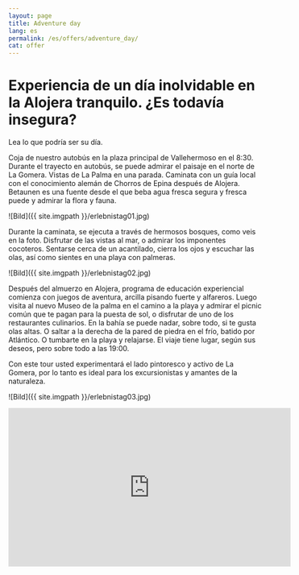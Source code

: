 ```yaml
---
layout: page
title: Adventure day
lang: es
permalink: /es/offers/adventure_day/
cat: offer
---
```


# Experiencia de un día inolvidable en la Alojera tranquilo. ¿Es todavía insegura? 
Lea lo que podría ser su día.


Coja de nuestro autobús en la plaza principal de Vallehermoso en el 8:30. Durante el trayecto en autobús, se puede admirar el paisaje en el norte de La Gomera. Vistas de La Palma en una parada. Caminata con un guía local con el conocimiento alemán de Chorros de Epina después de Alojera. Betaunen es una fuente desde el que beba agua fresca segura y fresca puede y admirar la flora y fauna. 

![Bild]({{ site.imgpath }}/erlebnistag01.jpg)

Durante la caminata, se ejecuta a través de hermosos bosques, como veis en la foto. Disfrutar de las vistas al mar, o admirar los imponentes cocoteros. Sentarse cerca de un acantilado, cierra los ojos y escuchar las olas, así como sientes en una playa con palmeras.

![Bild]({{ site.imgpath }}/erlebnistag02.jpg)


Después del almuerzo en Alojera, programa de educación experiencial comienza con juegos de aventura, arcilla pisando fuerte y alfareros. Luego visita al nuevo Museo de la palma en el camino a la playa y admirar el picnic común que te pagan para la puesta de sol, o disfrutar de uno de los restaurantes culinarios. En la bahía se puede nadar, sobre todo, si te gusta olas altas. O saltar a la derecha de la pared de piedra en el frío, batido por Atlántico. O tumbarte en la playa y relajarse. El viaje tiene lugar, según sus deseos, pero sobre todo a las 19:00. 


Con este tour usted experimentará el lado pintoresco y activo de La Gomera, por lo tanto es ideal para los excursionistas y amantes de la naturaleza.


![Bild]({{ site.imgpath }}/erlebnistag03.jpg)


<iframe width="560" height="315" src="https://www.youtube.com/embed/PIftQHvSR90" frameborder="0" allowfullscreen></iframe>
